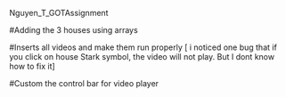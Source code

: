 Nguyen_T_GOTAssignment

#Adding the 3 houses using arrays

#Inserts all videos and make them run properly [ i noticed one bug that if you click on house Stark symbol, the video will not play. But I dont know how to fix it]

#Custom the control bar for video player